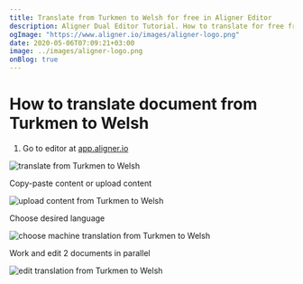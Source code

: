 ```yaml
---
title: Translate from Turkmen to Welsh for free in Aligner Editor
description: Aligner Dual Editor Tutorial. How to translate for free from Turkmen to Welsh. Aligner is multilingual document management platform. 
ogImage: "https://www.aligner.io/images/aligner-logo.png"
date: 2020-05-06T07:09:21+03:00
image: ../images/aligner-logo.png
onBlog: true
---
```


# How to translate document from Turkmen to Welsh

1. Go to editor at [app.aligner.io](https://app.aligner.io "Aligner App web page")

![translate from Turkmen to Welsh](../aligner-blank-editor.png "translate from Turkmen to Welsh")

Copy-paste content or upload content

![upload content from Turkmen to Welsh](../aligner-uploaded-document.png "upload content from Turkmen to Welsh")

Choose desired language

![choose machine translation from Turkmen to Welsh](../aligner-language-dropdown.png "choose machine translation from Turkmen to Welsh")

Work and edit 2 documents in parallel

![edit translation from Turkmen to Welsh](../aligner-double-sitded-editor.png "edit translation from Turkmen to Welsh")

